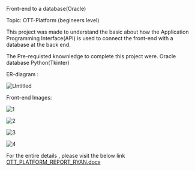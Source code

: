 Front-end to a database(Oracle)

Topic: OTT-Platform (begineers level)

  This project was made to understand the basic about how the Application Programming Interface(API) is used to connect the front-end with a database at the back end.
  
  The Pre-requisted knownledge to complete this project were.
  Oracle database
  Python(Tkinter)
  
  
  ER-diagram :
  
  ![Untitled](https://user-images.githubusercontent.com/103879072/164941540-6f571fe2-f9c6-4574-928a-9f93df7d62b1.jpg)
  
  
  Front-end Images:
  
  ![1](https://user-images.githubusercontent.com/103879072/164942570-7b43c3ff-88f9-4bb4-b271-585eb7d36613.png)
  
  ![2](https://user-images.githubusercontent.com/103879072/164942596-2931ba62-98b9-4503-b605-783aa0989f96.png)
  
  ![3](https://user-images.githubusercontent.com/103879072/164942616-03c0ca18-b176-4244-a8d4-8d88aa0297e2.png)
  
  ![4](https://user-images.githubusercontent.com/103879072/164942636-624f0d0d-e5c0-4a9d-904b-820b1c565c24.png)
  
  
For the entire details , please visit the below link 
[OTT_PLATFORM_REPORT_RYAN.docx](https://github.com/ryanmathew02/Fornt-end-Project-database-/files/8548253/OTT_PLATFORM_REPORT_RYAN.docx)

